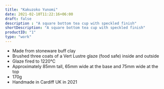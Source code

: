 ```yaml
---
title: "Kakuzoko Yunomi"
date: 2021-02-10T11:22:16+06:00
draft: false
description : "A square bottom tea cup with speckled finish"
shortDescription: "A square bottom tea cup with speckled finish"
productID: "1"
type: "work"
---
```


- Made from stoneware buff clay
- Brushed three coats of a Vert Lustre glaze (food safe) inside and outside
- Glaze fired to 1220&deg;C
- Approximately 85mm tall, 65mm wide at the base and 75mm wide at the top
- 170g
- Handmade in Cardiff UK in 2021